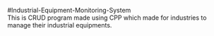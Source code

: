 #Industrial-Equipment-Monitoring-System<br>
This is CRUD program made using CPP which made for industries to manage their industrial equipments.